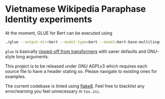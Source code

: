 # Vietnamese Wikipedia Paraphase Identity experiments

At the moment, GLUE for Bert can be executed using

```sh
./glue --output-dir=bert --model-type=bert --model=bert-base-multilingual-cased
```

`glue` is basically [ripped-off from transformers](https://github.com/huggingface/transformers/blob/master/examples/run_glue.py)
with saner defaults and GNU-style long arguments.

This project is to be released under GNU AGPLv3 which requires each source file
to have a header stating so.  Please navigate to existing ones for examples.

The current codebase is linted using [flake8](https://gitlab.com/pycqa/flake8).
Feel free to blacklist any error/warning you feel unnecessary in `tox.ini`.
